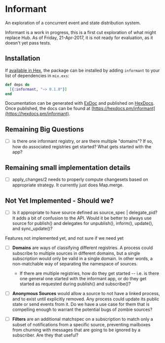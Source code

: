 # Informant

An exploration of a concurrent event and state distribution system.

Informant is a work in progress, this is a first cut exploration of what might replace Hub.   As of Friday, 21-Apr-2017, it is not ready for evaluation,
as it doesn't yet pass tests.

## Installation

If [available in Hex](https://hex.pm/docs/publish), the package can be installed
by adding `informant` to your list of dependencies in `mix.exs`:

```elixir
def deps do
  [{:informant, "~> 0.1.0"}]
end
```
Documentation can be generated with [ExDoc](https://github.com/elixir-lang/ex_doc)
and published on [HexDocs](https://hexdocs.pm). Once published, the docs can
be found at [https://hexdocs.pm/informant](https://hexdocs.pm/informant).

## Remaining Big Questions

- [ ] is there one informant registry, or are there multiple "domains"?  If so, how do associated registries get started?  What gets started with the app?

## Remaining small implementation details

- [ ] apply_changes/2 needs to properly compute changesets based on appropriate
      strategy.  It currently just does Map.merge.

## Not Yet Implemented - Should we?

- [ ] Is it appropriate to have source defined as source_spec | delegate_pid?  It adds a bit of confusion to the API.   Would it be better to always use source for publish() and delegates for unpublish(), inform(), update(), and sync_update()?

Features not implemented yet, and not sure if we need yet

- [ ] **Domains** are ways of classifying different registries.  A process could
  subscribe to multiple sources in different domains, but a single subscription
  would only be valid in a single domain.    In other words, a non-matchable way
  of separating the namespace of sources.  

  - If there are multiple registries, how do they get started -- i.e. is there one general one started with the informant app, or do they get started as requested during publish() and subscribe()?

- [ ] **Anonymous Sources** would allow a source to not have a linked process, and to exist until explicitly removed.  Any process could update its public state or send events from it.  Do we have a use case for them that is compelling enough to warrant the potential bugs of zombie sources?

- [ ] **Filters** are an additional matchspec on a subscription to match only a subset of notifications from a specific source, preventing mailboxes from churning with messages that are going to be ignored by a subscriber.  Are they that useful?
